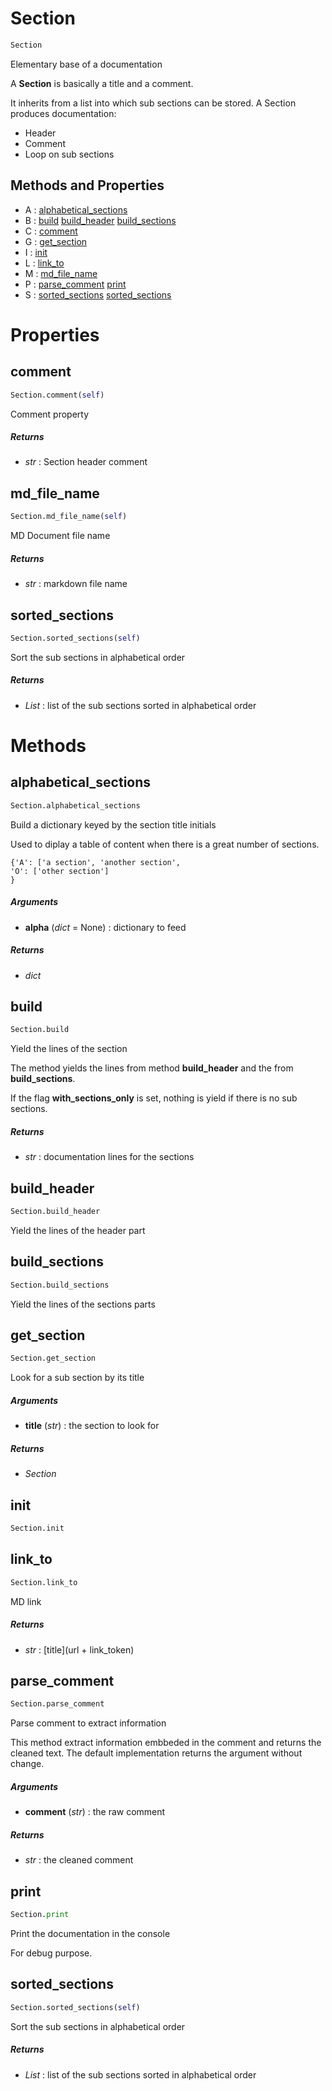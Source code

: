 # Section



``` python
Section
```

Elementary base of a documentation

A **Section** is basically a title and a comment.

It inherits from a list into which sub sections can be stored.
A Section produces documentation:
- Header
- Comment
- Loop on sub sections



## Methods and Properties
- A : [alphabetical_sections](#alphabetical_sections) 
- B : [build](#build) [build_header](#build_header) [build_sections](#build_sections) 
- C : [comment](#comment) 
- G : [get_section](#get_section) 
- I : [init](#init) 
- L : [link_to](#link_to) 
- M : [md_file_name](#md_file_name) 
- P : [parse_comment](#parse_comment) [print](#print) 
- S : [sorted_sections](#sorted_sections) [sorted_sections](#sorted_sections) 

# Properties

## comment

``` python
Section.comment(self)
```

Comment property



##### Returns

- _str_ : Section header comment


## md_file_name

``` python
Section.md_file_name(self)
```

MD Document file name



##### Returns

- _str_ : markdown file name


## sorted_sections

``` python
Section.sorted_sections(self)
```

Sort the sub sections in alphabetical order



##### Returns

- _List_ : list of the sub sections sorted in alphabetical order



# Methods

## alphabetical_sections

``` python
Section.alphabetical_sections
```

Build a dictionary keyed by the section title initials

Used to diplay a table of content when there is a great number of sections.

```
{'A': ['a section', 'another section',
'O': ['other section']
}
```



##### Arguments

- **alpha** (_dict_ = None) : dictionary to feed

##### Returns

- _dict_


## build

``` python
Section.build
```

Yield the lines of the section

The method yields the lines from method **build_header** and the from
**build_sections**.

If the flag **with_sections_only** is set, nothing is yield if there is no
sub sections.



##### Returns

- _str_ : documentation lines for the sections


## build_header

``` python
Section.build_header
```

Yield the lines of the header part




## build_sections

``` python
Section.build_sections
```

Yield the lines of the sections parts




## get_section

``` python
Section.get_section
```

Look for a sub section by its title



##### Arguments

- **title** (_str_) : the section to look for

##### Returns

- _Section_


## init

``` python
Section.init
```




## link_to

``` python
Section.link_to
```

MD link



##### Returns

- _str_ : [title](url + link_token)


## parse_comment

``` python
Section.parse_comment
```

Parse comment to extract information

This method extract information embbeded in the comment and returns the cleaned text.
The default implementation returns the argument without change.



##### Arguments

- **comment** (_str_) : the raw comment

##### Returns

- _str_ : the cleaned comment


## print

``` python
Section.print
```

Print the documentation in the console

For debug purpose.




## sorted_sections

``` python
Section.sorted_sections(self)
```

Sort the sub sections in alphabetical order



##### Returns

- _List_ : list of the sub sections sorted in alphabetical order



